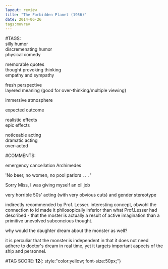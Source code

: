 ```yaml
---  
layout: review  
title: "The Forbidden Planet (1956)"  
date: 2014-06-26  
tags:movrev  
---  
```

  
#TAGS:  
silly humor  
discremenating humor  
physical comedy  
  
memorable quotes  
thought provoking thinking  
empathy and sympathy  
  
fresh perspective  
layered meaning (good for over-thinking/multiple viewing)  
  
immersive atmosphere  
  
expected outcome  
  
realistic effects  
epic effects  
  
noticeable acting  
dramatic acting  
over-acted  
  
#COMMENTS:  
  
emergency cancellation Archimedes  
  
'No beer, no women, no pool parlors . . . '  
  
Sorry Miss, I was giving myself an oil job  
  
very horrible 50s' acting (with very obvious cuts) and gender stereotype  
  
  
indirectly recommended by Prof. Lesser. interesting concept, obwohl the connection to id made it philosopically inferior than what Prof.Lesser had described - that the moster is actually a result of active imagination than a primitive unevolved subconcious thought.  
  
why would the daughter dream about the monster as well?  
  
it is perculiar that the monster is independent in that it does not need adhere to doctor's dream in real time, yet it targets important aspects of the ship and personnel.  
  
  
  
  
  
#TAG SCORE: **12**{: style:"color:yellow; font-size:50px;"}  
